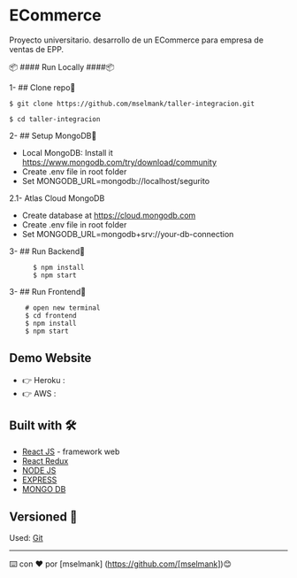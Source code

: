 # ECommerce 

Proyecto universitario. 
desarrollo de un ECommerce para empresa de ventas de EPP. 

📦  #### Run Locally ####📦
                                                              
1- ## Clone repo🚀

    $ git clone https://github.com/mselmank/taller-integracion.git

    $ cd taller-integracion

2- ## Setup MongoDB🚀
 
  * Local MongoDB: Install it https://www.mongodb.com/try/download/community
  * Create .env file in root folder
  * Set MONGODB_URL=mongodb://localhost/segurito

2.1- Atlas Cloud MongoDB

  * Create database at https://cloud.mongodb.com
  * Create .env file in root folder
  * Set MONGODB_URL=mongodb+srv://your-db-connection

3- ## Run Backend🚀

          $ npm install
          $ npm start
          
          
3- ## Run Frontend🚀          
          
        # open new terminal
        $ cd frontend
        $ npm install
        $ npm start  
          
          
          
## Demo Website
 
  *  👉 Heroku : 
  * 👉 AWS :                  

## Built with 🛠️

* [React JS](https://reactjs.org/docs/getting-started.html) - framework web 
* [React Redux](https://react-redux.js.org/introduction/getting-started) 
* [NODE JS](https://nodejs.org/en/docs/) 
* [EXPRESS](https://expressjs.com/en/starter/installing.html)
* [MONGO DB](https://docs.mongodb.com/manual/) 

## Versioned 📌

Used: [Git](https://git-scm.com/docs)

---
⌨️ con ❤️ por [mselmank] (https://github.com/[mselmank])😊


